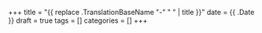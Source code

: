 +++
title = "{{ replace .TranslationBaseName "-" " " | title }}"
date = {{ .Date }}
draft = true
tags = []
categories = []
+++
